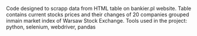 Code designed to scrapp data from HTML table on bankier.pl website. Table contains current stocks prices and their changes of 20 companies grouped inmain market index of Warsaw Stock Exchange.
Tools used in the project: python, selenium, webdriver, pandas
